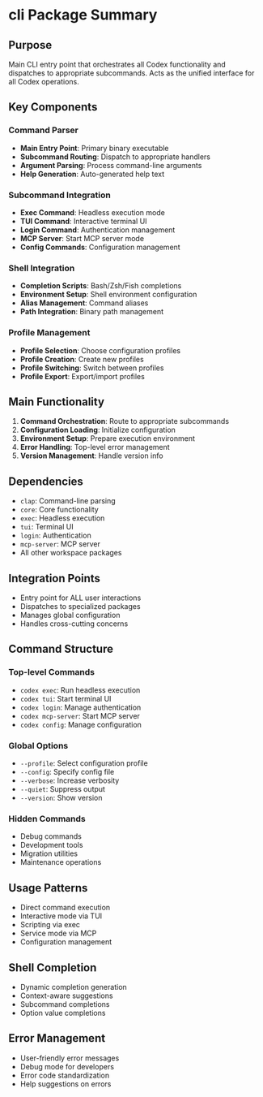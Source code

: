 # cli Package Summary

## Purpose
Main CLI entry point that orchestrates all Codex functionality and dispatches to appropriate subcommands. Acts as the unified interface for all Codex operations.

## Key Components

### Command Parser
- **Main Entry Point**: Primary binary executable
- **Subcommand Routing**: Dispatch to appropriate handlers
- **Argument Parsing**: Process command-line arguments
- **Help Generation**: Auto-generated help text

### Subcommand Integration
- **Exec Command**: Headless execution mode
- **TUI Command**: Interactive terminal UI
- **Login Command**: Authentication management
- **MCP Server**: Start MCP server mode
- **Config Commands**: Configuration management

### Shell Integration
- **Completion Scripts**: Bash/Zsh/Fish completions
- **Environment Setup**: Shell environment configuration
- **Alias Management**: Command aliases
- **Path Integration**: Binary path management

### Profile Management
- **Profile Selection**: Choose configuration profiles
- **Profile Creation**: Create new profiles
- **Profile Switching**: Switch between profiles
- **Profile Export**: Export/import profiles

## Main Functionality
1. **Command Orchestration**: Route to appropriate subcommands
2. **Configuration Loading**: Initialize configuration
3. **Environment Setup**: Prepare execution environment
4. **Error Handling**: Top-level error management
5. **Version Management**: Handle version info

## Dependencies
- `clap`: Command-line parsing
- `core`: Core functionality
- `exec`: Headless execution
- `tui`: Terminal UI
- `login`: Authentication
- `mcp-server`: MCP server
- All other workspace packages

## Integration Points
- Entry point for ALL user interactions
- Dispatches to specialized packages
- Manages global configuration
- Handles cross-cutting concerns

## Command Structure

### Top-level Commands
- `codex exec`: Run headless execution
- `codex tui`: Start terminal UI
- `codex login`: Manage authentication
- `codex mcp-server`: Start MCP server
- `codex config`: Manage configuration

### Global Options
- `--profile`: Select configuration profile
- `--config`: Specify config file
- `--verbose`: Increase verbosity
- `--quiet`: Suppress output
- `--version`: Show version

### Hidden Commands
- Debug commands
- Development tools
- Migration utilities
- Maintenance operations

## Usage Patterns
- Direct command execution
- Interactive mode via TUI
- Scripting via exec
- Service mode via MCP
- Configuration management

## Shell Completion
- Dynamic completion generation
- Context-aware suggestions
- Subcommand completions
- Option value completions

## Error Management
- User-friendly error messages
- Debug mode for developers
- Error code standardization
- Help suggestions on errors